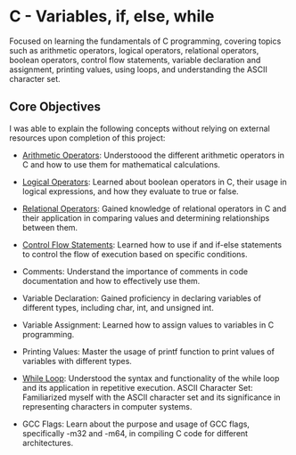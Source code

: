 # C - Variables, if, else, while  
Focused on learning the fundamentals of C programming, covering topics such as arithmetic operators, logical operators, relational operators, boolean operators, control flow statements, variable declaration and assignment, printing values, using loops, and understanding the ASCII character set.

## Core Objectives  
I was able to explain the following concepts without relying on external resources upon completion of this project:  
* [Arithmetic Operators](https://www.tutorialspoint.com/cprogramming/c_arithmetic_operators.htm): Understoood the different arithmetic operators in C and how to use them for mathematical calculations.  
* [Logical Operators](https://www.fresh2refresh.com/c-programming/c-operators-expressions/c-logical-operators/): Learned about boolean operators in C, their usage in logical expressions, and how they evaluate to true or false.  
* [Relational Operators](https://www.tutorialspoint.com/cprogramming/c_relational_operators.htm): Gained knowledge of relational operators in C and their application in comparing values and determining relationships between them.  
* [Control Flow Statements](https://www.tutorialspoint.com/cprogramming/if_else_statement_in_c.htm): Learned how to use if and if-else statements to control the flow of execution based on specific conditions.

* Comments: Understand the importance of comments in code documentation and how to effectively use them.  
* Variable Declaration: Gained proficiency in declaring variables of different types, including char, int, and unsigned int.  
* Variable Assignment: Learned how to assign values to variables in C programming.  
* Printing Values: Master the usage of printf function to print values of variables with different types.  
* [While Loop](https://www.tutorialspoint.com/cprogramming/c_while_loop.htm): Understood the syntax and functionality of the while loop and its application in repetitive execution.
ASCII Character Set: Familiarized myself with the ASCII character set and its significance in representing characters in computer systems.  
* GCC Flags: Learn about the purpose and usage of GCC flags, specifically -m32 and -m64, in compiling C code for different architectures.  

